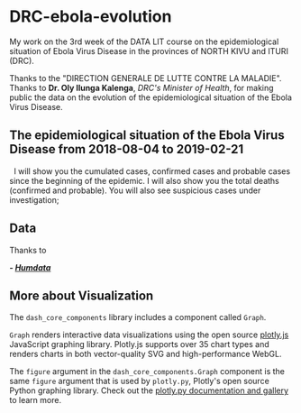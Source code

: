 # DRC-ebola-evolution
My work on the 3rd week of the DATA LIT course on the epidemiological situation of Ebola Virus Disease in the provinces of NORTH KIVU and ITURI (DRC).

Thanks to the "DIRECTION GENERALE DE LUTTE CONTRE LA MALADIE".
Thanks to <b>Dr. Oly Ilunga Kalenga</b>, <i>DRC's Minister of Health</i>, for making public the data on the evolution of the epidemiological situation of the Ebola Virus Disease.

## The epidemiological situation of the Ebola Virus Disease from 2018-08-04 to 2019-02-21
 
I will show you the cumulated cases, confirmed cases and probable cases since the beginning of the epidemic. I will also show you the total deaths (confirmed and probable).
You will also see suspicious cases under investigation;

## Data
Thanks to 
<p><i><b> - <a href="https://data.humdata.org/dataset/ebola-cases-and-deaths-drc-north-kivu">Humdata </a></b></i></p>

## More about Visualization
<div>
<p><!-- react-text: 933 -->The <!-- /react-text --><code>dash_core_components</code><!-- react-text: 935 --> library includes a component called <!-- /react-text --><code>Graph</code><!-- react-text: 937 -->.<!-- /react-text --></p><p><code>Graph</code><!-- react-text: 940 --> renders interactive data visualizations using the open source
<!-- /react-text --><a href="https://github.com/plotly/plotly.js"><!-- react-text: 942 -->plotly.js<!-- /react-text --></a><!-- react-text: 943 --> JavaScript graphing
library. Plotly.js supports over 35 chart types and renders charts in
both vector-quality SVG and high-performance WebGL.<!-- /react-text --></p><p><!-- react-text: 945 -->The <!-- /react-text --><code>figure</code><!-- react-text: 947 --> argument in the <!-- /react-text --><code>dash_core_components.Graph</code><!-- react-text: 949 --> component is
the same <!-- /react-text --><code>figure</code><!-- react-text: 951 --> argument that is used by <!-- /react-text --><code>plotly.py</code><!-- react-text: 953 -->, Plotly's
open source Python graphing library.
Check out the <!-- /react-text --><a href="https://plot.ly/python"><!-- react-text: 955 -->plotly.py documentation and gallery<!-- /react-text --></a> to learn more.</p></div>
